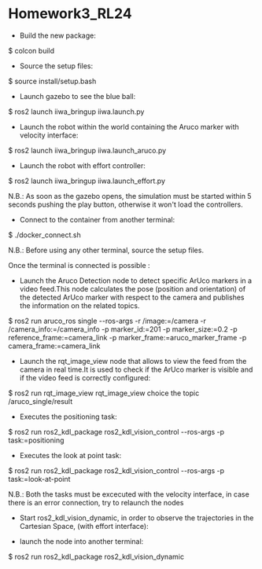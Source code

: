 # Homework3_RL24
- Build the new package:
  
$ colcon build

- Source the setup files:
  
$ source install/setup.bash

- Launch gazebo to see the blue ball:
  
$ ros2 launch iiwa_bringup iiwa.launch.py

- Launch the robot within the world containing the Aruco marker with velocity interface:
  
$ ros2 launch iiwa_bringup iiwa.launch_aruco.py

- Launch the robot with effort controller:
  
$ ros2 launch iiwa_bringup iiwa.launch_effort.py

N.B.: As soon as the gazebo opens, the simulation must be started within 5 seconds pushing the play button, otherwise it won't load the controllers.

- Connect to the container from another terminal:
  
$ ./docker_connect.sh 

N.B.: Before using any other terminal, source the setup files.

Once the terminal is connected is possible :

- Launch the Aruco Detection node to detect specific ArUco markers in a video feed.This node calculates the pose (position and orientation) of the detected ArUco marker with respect to the camera and publishes the information on the related topics.
  
$ ros2 run aruco_ros single --ros-args -r /image:=/camera -r /camera_info:=/camera_info -p marker_id:=201 -p marker_size:=0.2 -p reference_frame:=camera_link -p marker_frame:=aruco_marker_frame -p camera_frame:=camera_link

-  Launch the rqt_image_view node that allows to view the feed from the camera in real time.It is used to check if the ArUco marker is visible and if the video feed is correctly configured:
  
$ ros2 run rqt_image_view rqt_image_view
choice the topic /aruco_single/result

-  Executes the positioning task:
  
$ ros2 run ros2_kdl_package ros2_kdl_vision_control --ros-args -p task:=positioning

- Executes the look at point task:
  
$ ros2 run ros2_kdl_package ros2_kdl_vision_control --ros-args -p task:=look-at-point

N.B.: Both the tasks must be excecuted with the velocity interface, in case there is an error connection, try to relaunch the nodes

- Start ros2_kdl_vision_dynamic, in order to observe the trajectories in the Cartesian Space, (with effort interface):

- launch the node into another terminal:
  
$ ros2 run ros2_kdl_package ros2_kdl_vision_dynamic









